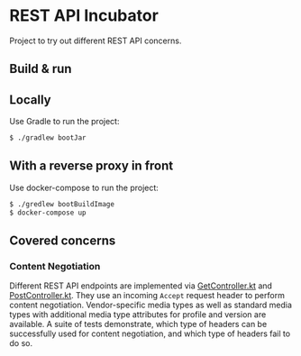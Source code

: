 # REST API Incubator

Project to try out different REST API concerns.

## Build & run

## Locally
Use Gradle to run the project:
```bash
$ ./gradlew bootJar
```

## With a reverse proxy in front
Use docker-compose to run the project:
```bash
$ ./gredlew bootBuildImage
$ docker-compose up
```

## Covered concerns

### Content Negotiation

Different REST API endpoints are implemented via [GetController.kt](./src/main/kotlin/de/otto/rest/GetController.kt)
and [PostController.kt](./src/main/kotlin/de/otto/rest/PostController.kt).
They use an incoming `Accept` request header to perform content negotiation.
Vendor-specific media types as well as standard media types with additional media type attributes for profile and version are available.
A suite of tests demonstrate, which type of headers can be successfully used for content negotiation, 
and which type of headers fail to do so.
